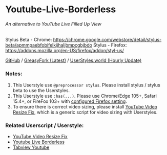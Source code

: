 # Youtube-Live-Borderless

###### An alternative to YouTube Live Filled Up View

Stylus Beta - Chrome: https://chrome.google.com/webstore/detail/stylus-beta/apmmpaebfobifelkijhaljbmpcgbjbdo
Stylus - Firefox: https://addons.mozilla.org/en-US/firefox/addon/styl-us/

[GitHub](https://github.com/cyfung1031/YouTube-Live-Borderless/) / [GreasyFork (Latest)](https://greasyfork.org/scripts/457317/) / [UserStyles.world (Hourly Update)](https://userstyles.world/style/7914/youtube-live-borderless)

### Notes: 
1. This Userstyle use `@preprocessor stylus`. Please install stylus / stylus beta to use the Userstyles.
2. This Userstyle use `:has(...)`. Please use Chrome/Edge 105+, Safari 15.4+, or FireFox 103+ with [configured Firefox setting](https://stackoverflow.com/questions/73936048/how-do-you-enable-has-selector-on-firefox).
3. To ensure there is correct video sizing, please install [YouTube Video Resize Fix](https://greasyfork.org/scripts/457319-youtube-video-resize-fix), which is a generic script for video sizing with Userstyles.

### Related Userscript / Userstyle:
- [YouTube Video Resize Fix](https://greasyfork.org/scripts/457319-youtube-video-resize-fix)
- [Youtube Live Borderless](https://greasyfork.org/scripts/457317-youtube-live-borderless)
- [Tabview Youtube](https://greasyfork.org/scripts/428651-tabview-youtube)
